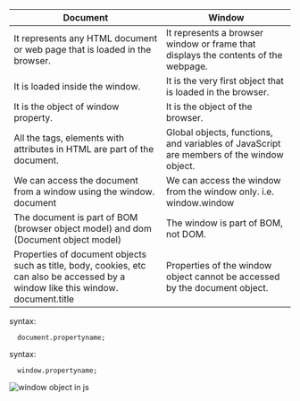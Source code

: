 ﻿| Document | Window |
| ----------- | ----------- |
|  It represents any HTML document or web page that is loaded in the browser.| It represents a browser window or frame that displays the contents of the webpage. |
| It is loaded inside the window.| It is the very first object that is loaded in the browser. |
| It is the object of window property.| It is the object of the browser.|
|All the tags, elements with attributes in HTML are part of the document.| Global objects, functions, and variables of JavaScript are members of the window object.|
|We can access the document from a window using the window. document| We can access the window from the window only. i.e. window.window|
|The document is part of BOM (browser object model) and dom (Document object model)| The window is part of BOM, not DOM.
Properties of document objects such as title, body, cookies, etc can also be accessed by a window like this window. document.title| Properties of the window object cannot be accessed by the document object.|

syntax:

      document.propertyname; 
syntax:

      window.propertyname;

![window object in js ](https://www.eligeske.com/_astro/js-document-window.158a96ca_1qxhUa.jpg)

